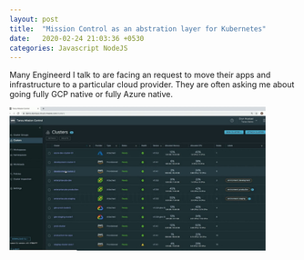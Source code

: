 ```yaml
---
layout: post
title:  "Mission Control as an abstration layer for Kubernetes"
date:   2020-02-24 21:03:36 +0530
categories: Javascript NodeJS
---
```

Many Engineerd I talk to are facing an request to move their apps and infrastructure to a particular cloud provider. They are often asking me about going fully GCP native or fully Azure native. 



<img src="./pics/test.png" width="450"> 
